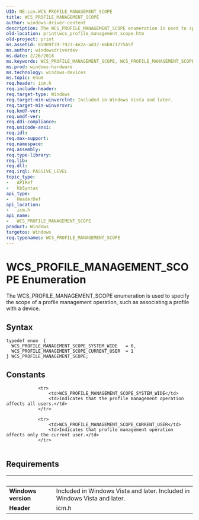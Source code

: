 ```yaml
---
UID: NE:icm.WCS_PROFILE_MANAGEMENT_SCOPE
title: WCS_PROFILE_MANAGEMENT_SCOPE
author: windows-driver-content
description: The WCS_PROFILE_MANAGEMENT_SCOPE enumeration is used to specify the scope of a profile management operation, such as associating a profile with a device.
old-location: print\wcs_profile_management_scope.htm
old-project: print
ms.assetid: 85909f39-7923-4e2a-ad37-66b071775b5f
ms.author: windowsdriverdev
ms.date: 2/26/2018
ms.keywords: WCS_PROFILE_MANAGEMENT_SCOPE, WCS_PROFILE_MANAGEMENT_SCOPE enumeration [Print Devices], WCS_PROFILE_MANAGEMENT_SCOPE_CURRENT_USER, WCS_PROFILE_MANAGEMENT_SCOPE_SYSTEM_WIDE, colorfnc_b2538ca0-b062-408d-a9f4-52c06c0b3ced.xml, icm/WCS_PROFILE_MANAGEMENT_SCOPE, icm/WCS_PROFILE_MANAGEMENT_SCOPE_CURRENT_USER, icm/WCS_PROFILE_MANAGEMENT_SCOPE_SYSTEM_WIDE, print.wcs_profile_management_scope
ms.prod: windows-hardware
ms.technology: windows-devices
ms.topic: enum
req.header: icm.h
req.include-header: 
req.target-type: Windows
req.target-min-winverclnt: Included in Windows Vista and later.
req.target-min-winversvr: 
req.kmdf-ver: 
req.umdf-ver: 
req.ddi-compliance: 
req.unicode-ansi: 
req.idl: 
req.max-support: 
req.namespace: 
req.assembly: 
req.type-library: 
req.lib: 
req.dll: 
req.irql: PASSIVE_LEVEL
topic_type:
-	APIRef
-	kbSyntax
api_type:
-	HeaderDef
api_location:
-	icm.h
api_name:
-	WCS_PROFILE_MANAGEMENT_SCOPE
product: Windows
targetos: Windows
req.typenames: WCS_PROFILE_MANAGEMENT_SCOPE
---
```


# WCS_PROFILE_MANAGEMENT_SCOPE Enumeration
The WCS_PROFILE_MANAGEMENT_SCOPE enumeration is used to specify the scope of a profile management operation, such as associating a profile with a device.

## Syntax
````
typedef enum  { 
  WCS_PROFILE_MANAGEMENT_SCOPE_SYSTEM_WIDE   = 0,
  WCS_PROFILE_MANAGEMENT_SCOPE_CURRENT_USER  = 1
} WCS_PROFILE_MANAGEMENT_SCOPE;
````

## Constants

<table>
            
                <tr>
                    <td>WCS_PROFILE_MANAGEMENT_SCOPE_SYSTEM_WIDE</td>
                    <td>Indicates that the profile management operation affects all users.</td>
                </tr>
            
                <tr>
                    <td>WCS_PROFILE_MANAGEMENT_SCOPE_CURRENT_USER</td>
                    <td>Indicates that profile management operation affects only the current user.</td>
                </tr>
</table>


## Requirements
| &nbsp; | &nbsp; |
| ---- |:---- |
| **Windows version** | Included in Windows Vista and later. Included in Windows Vista and later. |
| **Header** | icm.h |
